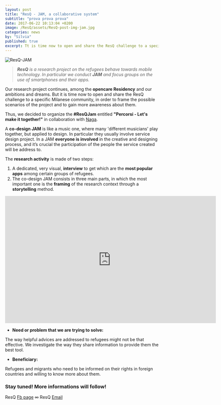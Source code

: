 ```yaml
---
layout: post
title: "ResQ - JAM, a collaborative system"
subtitle: "prova prova prova"
date: 2017-06-22 10:13:04 +0200
image: /ResQ/assets/ResQ-post-img-jam.jpg
categories: news
by: "Silvia"
published: true
excerpt: Tt is time now to open and share the ResQ challenge to a specific Milanese community, in order to frame the possible scenarios of the project and to gain more awareness about them.
---
```


<img src="https://opencarecc.github.io/ResQ/assets/ResQ-post-img-jam.jpg" alt="ResQ-JAM">

<blockquote><i><b>ResQ</b> is a research project on the refugees behave towards mobile technology.
In particular we conduct <b>JAM</b> and focus groups on the use of smartphones and their apps.</i></blockquote>

Our research project continues, among the <b>opencare Residency</b> and our ambitions and dreams. But it is time now to open and share the ResQ challenge to a specific Milanese community, in order to frame the possible scenarios of the project and to gain more awareness about them.

Thus, we decided to organize the <b>#ResQJam</b> entitled <b>"Percorsi - Let's make it together!"</b> in collaboration with [Naga](https://www.facebook.com/NagaOnlus/).  

A <b>co-design JAM</b> is like a music one, where many 'different musicians' play together, but applied to design. In particular they usually involve service design project.
In a JAM <b>everyone is involved</b> in the creative and designing process, and it’s crucial the participation of the people the service created will be address to.

The <b>research activity</b> is made of two steps:
1. A dedicated, very visual, <b>interview</b> to get which are the <b>most popular apps</b> among certain groups of refugees.
2. The co-design JAM consists in three main parts, in which the most important one is the <b>framing</b> of the research context through a <b>storytelling</b> method.


<iframe src="https://docs.google.com/presentation/d/1qTC2J8LsO6RFXSjDGBvxeVlwLyEKeXzQ6fA1h3mN7LU/embed?start=false&loop=false&delayms=3000" frameborder="0" width="691" height="417" allowfullscreen="true" mozallowfullscreen="true" webkitallowfullscreen="true"></iframe>


* <b>Need or problem that we are trying to solve:</b>

The way helpful advices are addressed to refugees might not be that effective. We investigate the way they share information to provide them the best tool.

* <b>Beneficiary:</b>

Refugees and migrants who need to be informed on their rights in foreign countries and willing to know more about them.

### Stay tuned! More informations will follow!

ResQ [Fb page](https://www.facebook.com/ResQ-121899991732625/) ∞ ResQ [Email](mailto:resqstaff@wemake.cc)
